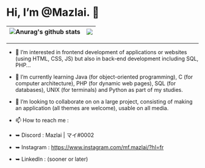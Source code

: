 # Hi, I’m @Mazlai. 👋

<!--p align="center">
 <img height="180em" src="https://github-readme-stats.vercel.app/api?username=mazlai&show_icons=true&theme=radical&card_width=600" align = "center"/>
</p-->

| <img align="center" src="https://github-readme-stats.vercel.app/api?username=mazlai&show_icons=true&theme=radical&include_all_commits=true&theme=buefy&hide_border=true" alt="Anurag's github stats" /> | <img align="center" src="https://github-readme-stats.vercel.app/api/top-langs/?username=mazlai&layout=compact&theme=radical&hide_border=true" /> |
| ------------- | ------------- |

<hr>

 - 👀 I’m interested in frontend development of applications or websites (using HTML, CSS, JS) but also in back-end development including SQL, PHP...

 - 🌱 I’m currently learning Java (for object-oriented programming), C (for computer architecture), PHP (for dynamic web pages), SQL (for databases), UNIX (for     terminals) and Python as part of my studies.
 
- 💞️ I’m looking to collaborate on on a large project, consisting of making an application (all themes are welcome), usable on all media.

- 📫 How to reach me : 
- ➥ Discord : Mazlai | マイ#0002
- ➥ Instagram : https://www.instagram.com/mf.mazlai/?hl=fr 
- ➥ LinkedIn : (sooner or later)

<!---
Mazlai/Mazlai is a ✨ special ✨ repository because its `README.md` (this file) appears on your GitHub profile.
You can click the Preview link to take a look at your changes.
--->
